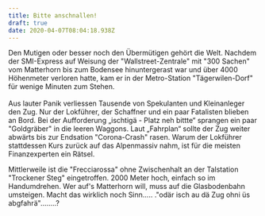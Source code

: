 ```yaml
---
title: Bitte anschnallen!
draft: true
date: 2020-04-07T08:04:18.938Z
---
```

Den Mutigen oder besser noch den Übermütigen gehört die Welt. Nachdem der SMI-Express auf Weisung der "Wallstreet-Zentrale" mit "300 Sachen" vom Matterhorn bis zum Bodensee hinuntergerast war und über 4000 Höhenmeter verloren hatte, kam er in der Metro-Station "Tägerwilen-Dorf" für wenige Minuten zum Stehen.\
\
Aus lauter Panik verliessen Tausende von Spekulanten und Kleinanleger den Zug. Nur der Lokführer, der Schaffner und ein paar Fatalisten blieben an Bord. Bei der Aufforderung „ischtigä - Platz neh bittte“ sprangen ein paar "Goldgräber" in die leeren Waggons. Laut „Fahrplan“ sollte der Zug weiter abwärts bis zur Endsation  "Corona-Crash" rasen. Warum der Lokführer stattdessen Kurs zurück auf das Alpenmassiv nahm, ist für die meisten Finanzexperten ein Rätsel. 

Mittlerweile ist die "Frecciarossa" ohne Zwischenhalt an der Talstation "Trockener Steg" eingetroffen. 2000 Meter hoch, einfach so im Handumdrehen. Wer auf's Matterhorn will, muss auf die Glasbodenbahn umsteigen. Macht das wirklich noch Sinn..... ."odär isch au dä Zug ohni üs abgfahrä"........?